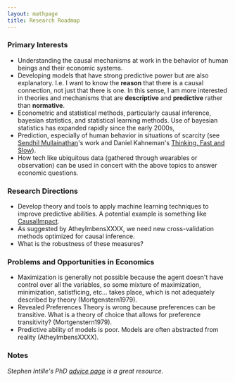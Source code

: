 ```yaml
---
layout: mathpage
title: Research Roadmap
---
```


### Primary Interests
* Understanding the causal mechanisms at work in the behavior of human beings and their economic systems.
* Developing models that have strong predictive power but are also explanatory. I.e. I want to know the **reason** that there is a causal connection, not just that there is one. In this sense, I am more interested in theories and mechanisms that are **descriptive** and **predictive** rather than **normative**.
* Econometric and statistical methods, particularly causal inference, bayesian statistics, and statistical learning methods. Use of bayesian statistics has expanded rapidly since the early 2000s, 
* Prediction, especially of human behavior in situations of scarcity (see [Sendhil Mullainathan](http://scholar.harvard.edu/sendhil/home)'s work and Daniel Kahneman's [Thinking, Fast and Slow](https://en.wikipedia.org/wiki/Thinking,_Fast_and_Slow)).
* How tech like ubiquitous data (gathered through wearables or observation) can be used in concert with the above topics to answer economic questions.

### Research Directions

* Develop theory and tools to apply machine learning techniques to improve predictive abilities. A potential example is something like [CausalImpact](https://google.github.io/CausalImpact/).
* As suggested by AtheyImbensXXXX, we need new cross-validation methods optimized for causal inference.
* What is the robustness of these measures?


### Problems and Opportunities in Economics
* Maximization is generally not possible because the agent doesn't have control over all the variables, so some mixture of maximization, minimization, satistficing, etc... takes place, which is not adequately described by theory (Mortgenstern1979).
* Revealed Preferences Theory is wrong because preferences can be transitive. What is a theory of choice that allows for preference transitivity? (Mortgenstern1979).
* Predictive ability of models is poor. Models are often abstracted from reality (AtheyImbensXXXX).

### Notes
<i>Stephen Intille's PhD [advice page](http://www.ccs.neu.edu/home/intille/teaching/advising/tips.htm) is a great resource.</i>
